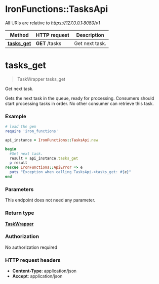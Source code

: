 # IronFunctions::TasksApi

All URIs are relative to *https://127.0.0.1:8080/v1*

Method | HTTP request | Description
------------- | ------------- | -------------
[**tasks_get**](TasksApi.md#tasks_get) | **GET** /tasks | Get next task.


# **tasks_get**
> TaskWrapper tasks_get

Get next task.

Gets the next task in the queue, ready for processing. Consumers should start processing tasks in order. No other consumer can retrieve this task.

### Example
```ruby
# load the gem
require 'iron_functions'

api_instance = IronFunctions::TasksApi.new

begin
  #Get next task.
  result = api_instance.tasks_get
  p result
rescue IronFunctions::ApiError => e
  puts "Exception when calling TasksApi->tasks_get: #{e}"
end
```

### Parameters
This endpoint does not need any parameter.

### Return type

[**TaskWrapper**](TaskWrapper.md)

### Authorization

No authorization required

### HTTP request headers

 - **Content-Type**: application/json
 - **Accept**: application/json



